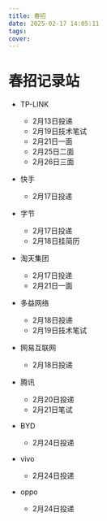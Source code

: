 ```yaml
---
title: 春招
date: 2025-02-17 14:05:11
tags:
cover:
---
```

# 春招记录站

- TP-LINK
  - 2月13日投递
  - 2月19日技术笔试
  - 2月21日一面
  - 2月25日二面
  - 2月26日三面
  
- 快手
  - 2月17日投递

- 字节
  - 2月17日投递
  - 2月18日挂简历

- 淘天集团
  - 2月17日投递
  - 2月21日一面

- 多益网络
  - 2月18日投递
  - 2月19日技术笔试

- 网易互联网
  - 2月18日投递
  
- 腾讯
  - 2月20日投递
  - 2月21日笔试 

- BYD
  - 2月24日投递

- vivo
  - 2月24日投递

- oppo
  - 2月24日投递